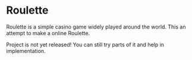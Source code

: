# Roulette

Roulette is a simple casino game widely played around the world.
This an attempt to make a online Roulette.

Project is not yet released! 
You can still try parts of it and help in implementation. 

